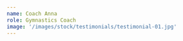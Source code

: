```yaml
---
name: Coach Anna
role: Gymnastics Coach
image: '/images/stock/testimonials/testimonial-01.jpg'
---
```

